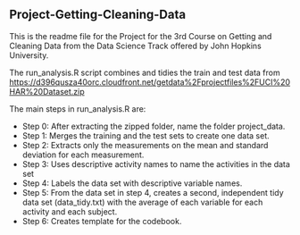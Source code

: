 ## Project-Getting-Cleaning-Data

This is the readme file for the Project for the 3rd Course on Getting and Cleaning Data from the Data Science Track offered by John Hopkins University.

The run_analysis.R script combines and tidies the train and test data from 
https://d396qusza40orc.cloudfront.net/getdata%2Fprojectfiles%2FUCI%20HAR%20Dataset.zip

The main steps in run_analysis.R are:
* Step 0: After extracting the zipped folder, name the folder project_data.
* Step 1: Merges the training and the test sets to create one data set.
* Step 2: Extracts only the measurements on the mean and standard deviation for each measurement. 
* Step 3: Uses descriptive activity names to name the activities in the data set
* Step 4: Labels the data set with descriptive variable names. 
* Step 5: From the data set in step 4, creates a second, independent tidy data set (data_tidy.txt) with the average of each variable for each activity and each subject.
* Step 6: Creates template for the codebook.
